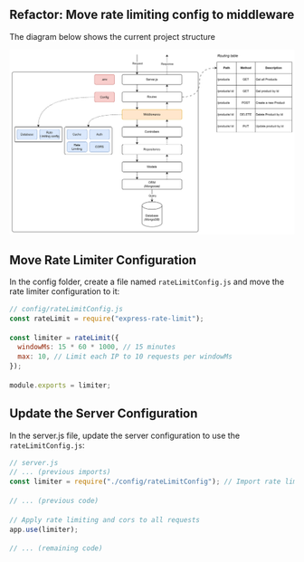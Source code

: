 ## Refactor: Move rate limiting config to middleware

The diagram below shows the current project structure

![Alt text](image-22.png)

## Move Rate Limiter Configuration

In the config folder, create a file named `rateLimitConfig.js` and move the rate limiter configuration to it:

```js
// config/rateLimitConfig.js
const rateLimit = require("express-rate-limit");

const limiter = rateLimit({
  windowMs: 15 * 60 * 1000, // 15 minutes
  max: 10, // Limit each IP to 10 requests per windowMs
});

module.exports = limiter;
```

## Update the Server Configuration

In the server.js file, update the server configuration to use the `rateLimitConfig.js`:

```js
// server.js
// ... (previous imports)
const limiter = require("./config/rateLimitConfig"); // Import rate limiter configuration

// ... (previous code)

// Apply rate limiting and cors to all requests
app.use(limiter);

// ... (remaining code)
```
